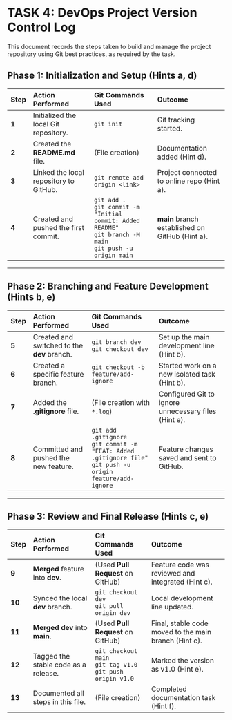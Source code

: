 # TASK 4: DevOps Project Version Control Log

This document records the steps taken to build and manage the project repository using Git best practices, as required by the task.

## Phase 1: Initialization and Setup (Hints a, d)

| Step | Action Performed | Git Commands Used | Outcome |
| :--- | :--- | :--- | :--- |
| **1** | Initialized the local Git repository. | `git init` | Git tracking started. |
| **2** | Created the **README.md** file. | (File creation) | Documentation added (Hint d). |
| **3** | Linked the local repository to GitHub. | `git remote add origin <link>` | Project connected to online repo (Hint a). |
| **4** | Created and pushed the first commit. | `git add .` <br> `git commit -m "Initial commit: Added README"` <br> `git branch -M main` <br> `git push -u origin main` | **main** branch established on GitHub (Hint a). |

***

## Phase 2: Branching and Feature Development (Hints b, e)

| Step | Action Performed | Git Commands Used | Outcome |
| :--- | :--- | :--- | :--- |
| **5** | Created and switched to the **dev** branch. | `git branch dev` <br> `git checkout dev` | Set up the main development line (Hint b). |
| **6** | Created a specific feature branch. | `git checkout -b feature/add-ignore` | Started work on a new isolated task (Hint b). |
| **7** | Added the **.gitignore** file. | (File creation with `*.log`) | Configured Git to ignore unnecessary files (Hint e). |
| **8** | Committed and pushed the new feature. | `git add .gitignore` <br> `git commit -m "FEAT: Added .gitignore file"` <br> `git push -u origin feature/add-ignore` | Feature changes saved and sent to GitHub. |

***

## Phase 3: Review and Final Release (Hints c, e)

| Step | Action Performed | Git Commands Used | Outcome |
| :--- | :--- | :--- | :--- |
| **9** | **Merged** feature into **dev**. | (Used **Pull Request** on GitHub) | Feature code was reviewed and integrated (Hint c). |
| **10** | Synced the local **dev** branch. | `git checkout dev` <br> `git pull origin dev` | Local development line updated. |
| **11** | **Merged** **dev** into **main**. | (Used **Pull Request** on GitHub) | Final, stable code moved to the main branch (Hint c). |
| **12** | Tagged the stable code as a release. | `git checkout main` <br> `git tag v1.0` <br> `git push origin v1.0` | Marked the version as v1.0 (Hint e). |
| **13** | Documented all steps in this file. | (File creation) | Completed documentation task (Hint f). |